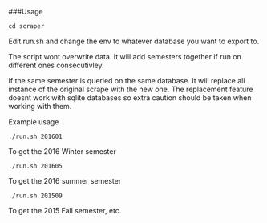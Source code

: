 ###Usage

```
cd scraper

```

Edit run.sh and change the env to whatever database you want to export to.

The script wont overwrite data. It will add semesters together if run on different ones consecutivley.

If the same semester is queried on the same database. It will replace all instance of the original scrape with the new one. The replacement feature doesnt work with sqlite databases so extra caution should be taken when working with them.

Example usage

```
./run.sh 201601

```
To get the 2016 Winter semester

```
./run.sh 201605

```

To get the 2016 summer semester

```
./run.sh 201509

```

To get the 2015 Fall semester, etc.
